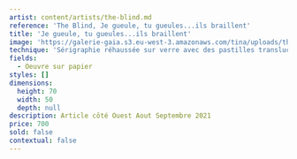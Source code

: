 ```yaml
---
artist: content/artists/the-blind.md
reference: 'The Blind, Je gueule, tu gueules...ils braillent'
title: 'Je gueule, tu gueules...ils braillent'
image: 'https://galerie-gaia.s3.eu-west-3.amazonaws.com/tina/uploads/the-blind/article-galerie-gaïa- 05.jpg'
technique: 'Sérigraphie réhaussée sur verre avec des pastilles translucide en relief '
fields:
  - Oeuvre sur papier
styles: []
dimensions:
  height: 70
  width: 50
  depth: null
description: Article côté Ouest Aout Septembre 2021
price: 700
sold: false
contextual: false
---
```


